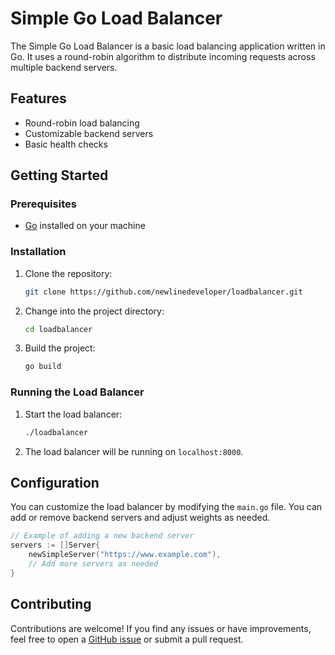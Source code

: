 # Simple Go Load Balancer

The Simple Go Load Balancer is a basic load balancing application written in Go. It uses a round-robin algorithm to distribute incoming requests across multiple backend servers.

## Features

- Round-robin load balancing
- Customizable backend servers
- Basic health checks

## Getting Started

### Prerequisites

- [Go](https://golang.org/doc/install) installed on your machine

### Installation

1. Clone the repository:

    ```bash
    git clone https://github.com/newlinedeveloper/loadbalancer.git
    ```

2. Change into the project directory:

    ```bash
    cd loadbalancer
    ```

3. Build the project:

    ```bash
    go build
    ```

### Running the Load Balancer

1. Start the load balancer:

    ```bash
    ./loadbalancer
    ```

2. The load balancer will be running on `localhost:8000`.

## Configuration

You can customize the load balancer by modifying the `main.go` file. You can add or remove backend servers and adjust weights as needed.

```go
// Example of adding a new backend server
servers := []Server{
    newSimpleServer("https://www.example.com"),
    // Add more servers as needed
}

```
## Contributing

Contributions are welcome! If you find any issues or have improvements, feel free to open a [GitHub issue](https://github.com/your-username/simple-go-load-balancer/issues) or submit a pull request.


